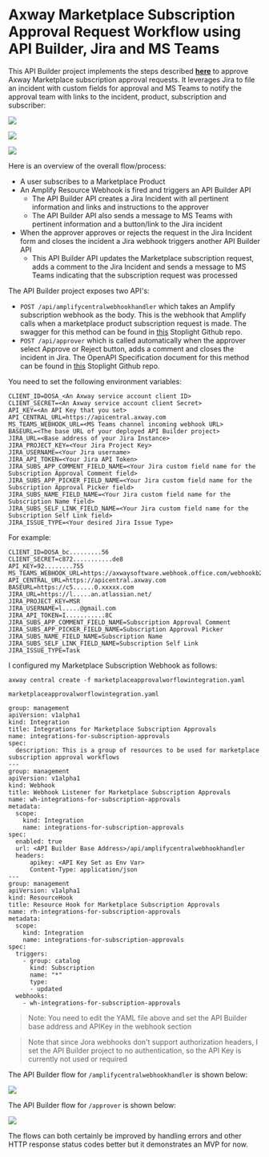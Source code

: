 # Axway Marketplace Subscription Approval Request Workflow using API Builder, Jira and MS Teams

This API Builder project implements the steps described [**here**](https://docs.axway.com/bundle/amplify-central/page/docs/integrate_with_central/webhook/marketplace_subscription_webhook/index.html) to approve Axway Marketplace subscription approval requests. It leverages Jira to file an incident with custom fields for approval and MS Teams to notify the approval team with links to the incident, product, subscription and subscriber:

![](https://i.imgur.com/rmP719m.png)

![](https://i.imgur.com/j0bsOcc.png)

![](https://i.imgur.com/ESvTR2H.png)

Here is an overview of the overall flow/process:

* A user subscribes to a Marketplace Product
* An Amplify Resource Webhook is fired and triggers an API Builder API
  * The API Builder API creates a Jira Incident with all pertinent information and links and instructions to the approver
  * The API Builder API also sends a message to MS Teams with pertinent information and a button/link to the Jira incident
* When the approver approves or rejects the request in the Jira Incident form and closes the incident a Jira webhook triggers another API Builder API
  * This API Builder API updates the Marketplace subscription request, adds a comment to the Jira Incident and sends a message to MS Teams indicating that the subscription request was processed

The API Builder project exposes two API's:

* `POST /api/amplifycentralwebhookhandler` which takes an Amplify subscription webhook as the body. This is the webhook that Amplify calls when a marketplace product subscription request is made. The swagger for this method can be found in [this](https://github.com/lbrenman/amplifycentralwebhookhandlerdefinition) Stoplight Github repo.
* `POST /api/approver` which is called automatically when the approver select Approve or Reject button, adds a comment and closes the incident in Jira. The OpenAPI Specification document for this method can be found in [this](https://github.com/lbrenman/sl_marketplace_product_subscription_jira_approver_api_def) Stoplight Github repo.

You need to set the following environment variables:

```
CLIENT_ID=DOSA_<An Axway service account client ID>
CLIENT_SECRET=<An Axway service account client Secret>
API_KEY=<An API Key that you set>
API_CENTRAL_URL=https://apicentral.axway.com
MS_TEAMS_WEBHOOK_URL=<MS Teams channel incoming webhook URL>
BASEURL=<The base URL of your deployed API Builder project>
JIRA_URL=<Base address of your Jira Instance>
JIRA_PROJECT_KEY=<Your Jira Project Key>
JIRA_USERNAME=<Your Jira username>
JIRA_API_TOKEN=<Your Jira API Token>
JIRA_SUBS_APP_COMMENT_FIELD_NAME=<Your Jira custom field name for the Subscription Approval Comment field>
JIRA_SUBS_APP_PICKER_FIELD_NAME=<Your Jira custom field name for the Subscription Approval Picker field>
JIRA_SUBS_NAME_FIELD_NAME=<Your Jira custom field name for the Subscription Name field>
JIRA_SUBS_SELF_LINK_FIELD_NAME=<Your Jira custom field name for the Subscription Self Link field>
JIRA_ISSUE_TYPE=<Your desired Jira Issue Type>
```

For example:

```
CLIENT_ID=DOSA_bc.........56
CLIENT_SECRET=c872...........de8
API_KEY=92........755
MS_TEAMS_WEBHOOK_URL=https://axwaysoftware.webhook.office.com/webhookb2/bf..........7d/IncomingWebhook/04b.....1/5cf7......65e
API_CENTRAL_URL=https://apicentral.axway.com
BASEURL=https://c5......0.xxxxx.com
JIRA_URL=https://l.....an.atlassian.net/
JIRA_PROJECT_KEY=MSR
JIRA_USERNAME=l.....@gmail.com
JIRA_API_TOKEN=I...........8C
JIRA_SUBS_APP_COMMENT_FIELD_NAME=Subscription Approval Comment
JIRA_SUBS_APP_PICKER_FIELD_NAME=Subscription Approval Picker
JIRA_SUBS_NAME_FIELD_NAME=Subscription Name
JIRA_SUBS_SELF_LINK_FIELD_NAME=Subscription Self Link
JIRA_ISSUE_TYPE=Task
```

I configured my Marketplace Subscription Webhook as follows:

```
axway central create -f marketplaceapprovalworflowintegration.yaml
```

`marketplaceapprovalworflowintegration.yaml`

```
group: management
apiVersion: v1alpha1
kind: Integration
title: Integrations for Marketplace Subscription Approvals
name: integrations-for-subscription-approvals
spec:
  description: This is a group of resources to be used for marketplace subscription approval workflows
---
group: management
apiVersion: v1alpha1
kind: Webhook
title: Webhook Listener for Marketplace Subscription Approvals
name: wh-integrations-for-subscription-approvals
metadata:
  scope:
    kind: Integration
    name: integrations-for-subscription-approvals
spec:
  enabled: true
  url: <API Builder Base Address>/api/amplifycentralwebhookhandler
  headers:
      apikey: <API Key Set as Env Var>
      Content-Type: application/json
---
group: management
apiVersion: v1alpha1
kind: ResourceHook
title: Resource Hook for Marketplace Subscription Approvals
name: rh-integrations-for-subscription-approvals
metadata:
  scope:
    kind: Integration
    name: integrations-for-subscription-approvals
spec:
  triggers:
    - group: catalog
      kind: Subscription
      name: "*"
      type:
      - updated
  webhooks:
    - wh-integrations-for-subscription-approvals
```

> Note: You need to edit the YAML file above and set the API Builder base address and APIKey in the webhook section

> Note that since Jora webhooks don't support authorization headers, I set the API Builder project to no authentication, so the API Key is currently not used or required

The API Builder flow for `/amplifycentralwebhookhandler` is shown below:

![](https://i.imgur.com/UjtPnjQ.png)

The API Builder flow for `/approver` is shown below:

![](https://i.imgur.com/7IXZCTD.png)

The flows can both certainly be improved by handling errors and other HTTP response status codes better but it demonstrates an MVP for now.

